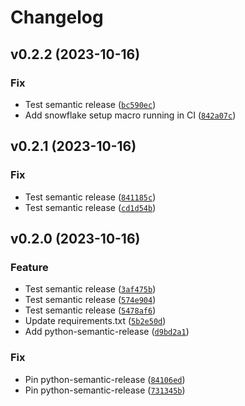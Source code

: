 # Changelog

<!--next-version-placeholder-->

## v0.2.2 (2023-10-16)

### Fix

* Test semantic release ([`bc590ec`](https://github.com/gbourniq/dbt-fundamentals/commit/bc590ecfc46d8e9b31d48d7b97eebef796312276))
* Add snowflake setup macro running in CI ([`842a07c`](https://github.com/gbourniq/dbt-fundamentals/commit/842a07ce290d8a7ead96e47894cd535ae9759bd8))

## v0.2.1 (2023-10-16)

### Fix

* Test semantic release ([`841185c`](https://github.com/gbourniq/dbt-fundamentals/commit/841185cf652c14df8f32f7cd560660fdfb7b316c))
* Test semantic release ([`cd1d54b`](https://github.com/gbourniq/dbt-fundamentals/commit/cd1d54b2e636cfce4e48373a4306aa2566631592))

## v0.2.0 (2023-10-16)

### Feature

* Test semantic release ([`3af475b`](https://github.com/gbourniq/dbt-fundamentals/commit/3af475b3b81d1277b7a87fe795bba8bcbed4ab1f))
* Test semantic release ([`574e904`](https://github.com/gbourniq/dbt-fundamentals/commit/574e904c8b4212fd89c1bd24a38087c939a6d853))
* Test semantic release ([`5478af6`](https://github.com/gbourniq/dbt-fundamentals/commit/5478af638541ed5d045f812a360a26f5ad66b44f))
* Update requirements.txt ([`5b2e50d`](https://github.com/gbourniq/dbt-fundamentals/commit/5b2e50d7e0d5e8d3977f8b9038dbf5a772900189))
* Add python-semantic-release ([`d9bd2a1`](https://github.com/gbourniq/dbt-fundamentals/commit/d9bd2a1bdd8b36cd1b243d220145c8e040bcaa39))

### Fix

* Pin python-semantic-release ([`84106ed`](https://github.com/gbourniq/dbt-fundamentals/commit/84106eda59f0ec0eff87592f99dfb997e9e8d429))
* Pin python-semantic-release ([`731345b`](https://github.com/gbourniq/dbt-fundamentals/commit/731345b62601cbf925d4f672defcbd75ac46acb6))
